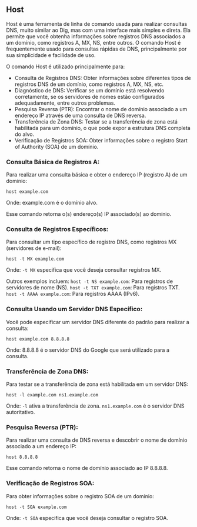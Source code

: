 ## Host

Host é uma ferramenta de linha de comando usada para realizar consultas DNS, muito similar ao Dig, mas com uma interface mais simples e direta. Ela permite que você obtenha informações sobre registros DNS associados a um domínio, como registros A, MX, NS, entre outros. O comando Host é frequentemente usado para consultas rápidas de DNS, principalmente por sua simplicidade e facilidade de uso.

O comando Host é utilizado principalmente para:
- Consulta de Registros DNS: Obter informações sobre diferentes tipos de registros DNS de um domínio, como registros A, MX, NS, etc.
- Diagnóstico de DNS: Verificar se um domínio está resolvendo corretamente, se os servidores de nomes estão configurados adequadamente, entre outros problemas.
- Pesquisa Reversa (PTR): Encontrar o nome de domínio associado a um endereço IP através de uma consulta de DNS reversa.
- Transferência de Zona DNS: Testar se a transferência de zona está habilitada para um domínio, o que pode expor a estrutura DNS completa do alvo.
- Verificação de Registros SOA: Obter informações sobre o registro Start of Authority (SOA) de um domínio.

### Consulta Básica de Registros A:

Para realizar uma consulta básica e obter o endereço IP (registro A) de um domínio:

```
host example.com
```

Onde:
    example.com é o domínio alvo.

Esse comando retorna o(s) endereço(s) IP associado(s) ao domínio.

### Consulta de Registros Específicos:

Para consultar um tipo específico de registro DNS, como registros MX (servidores de e-mail):

```
host -t MX example.com
```

Onde:
    `-t MX` especifica que você deseja consultar registros MX.

Outros exemplos incluem:
    `host -t NS example.com`: Para registros de servidores de nome (NS).
    `host -t TXT example.com`: Para registros TXT.
    `host -t AAAA example.com`: Para registros AAAA (IPv6).

### Consulta Usando um Servidor DNS Específico:

Você pode especificar um servidor DNS diferente do padrão para realizar a consulta:

```
host example.com 8.8.8.8
```

Onde:
    8.8.8.8 é o servidor DNS do Google que será utilizado para a consulta.

### Transferência de Zona DNS:

Para testar se a transferência de zona está habilitada em um servidor DNS:

```
host -l example.com ns1.example.com
```

Onde:
    `-l` ativa a transferência de zona.
    `ns1.example.com` é o servidor DNS autoritativo.

### Pesquisa Reversa (PTR):

Para realizar uma consulta de DNS reversa e descobrir o nome de domínio associado a um endereço IP:

```
host 8.8.8.8
```

Esse comando retorna o nome de domínio associado ao IP 8.8.8.8.

### Verificação de Registros SOA:

Para obter informações sobre o registro SOA de um domínio:

```
host -t SOA example.com
```

Onde:
    `-t SOA` especifica que você deseja consultar o registro SOA.